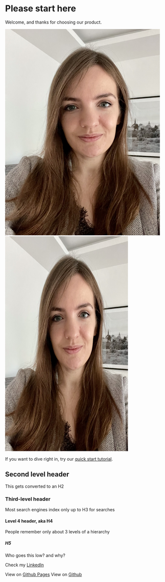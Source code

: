 # Please start here

Welcome, and thanks for choosing our product.

![Anna's photo](./assets/1.jpg)
<img src="./assets/1.jpg" width="400" height="700">

If you want to dive right in, try our [quick start tutorial](./). 

## Second level header

This gets converted to an H2

### Third-level header

Most search engines index only up to H3 for searches

#### Level 4 header, aka H4

People remember only about 3 levels of a hierarchy

##### H5

Who goes this low? and why?

Check my [LinkedIn](https://www.linkedin.com/in/anna-soroka-84498455/)


View on [Github Pages](https://Anna-Soroka.github.io/portfolio/)
View on [Github](https://github.com/Anna-Soroka/portfolio/)
